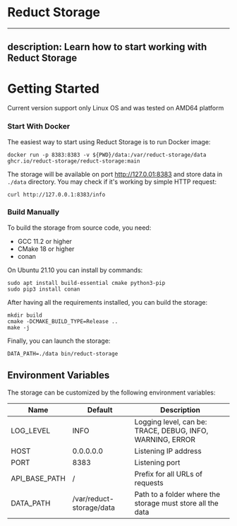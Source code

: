 # Reduct Storage


---
description: Learn how to start working with Reduct Storage
---

# Getting Started

Current version support only Linux OS and was tested on AMD64 platform

### Start With Docker

The easiest way to start using Reduct Storage is to run Docker image:

```
docker run -p 8383:8383 -v ${PWD}/data:/var/reduct-storage/data ghcr.io/reduct-storage/reduct-storage:main 
```

The storage will be available on port http://127.0.01:8383 and store data in `./data` directory.  You may check if it's working by simple HTTP request:

```
curl http://127.0.0.1:8383/info
```

### Build Manually

To build the storage from source code, you need:

* GCC 11.2 or higher
* CMake  18 or higher
* conan



On Ubuntu 21.10 you can install by commands:

```
sudo apt install build-essential cmake python3-pip
sudo pip3 install conan
```



After having all the requirements installed, you can build the storage:

```
mkdir build
cmake -DCMAKE_BUILD_TYPE=Release ..
make -j
```

Finally, you can launch the storage:

```
DATA_PATH=./data bin/reduct-storage
```

## Environment Variables

The storage can be customized by the following environment variables:

| Name            | Default                  | Description                                                |
| --------------- | ------------------------ | ---------------------------------------------------------- |
| LOG\_LEVEL      | INFO                     | Logging level, can be: TRACE, DEBUG, INFO, WARNING, ERROR  |
| HOST            | 0.0.0.0.0                | Listening IP address                                       |
| PORT            | 8383                     | Listening port                                             |
| API\_BASE\_PATH | /                        | Prefix for all URLs of requests                            |
| DATA\_PATH      | /var/reduct-storage/data | Path to a folder where the storage must store all the data |
